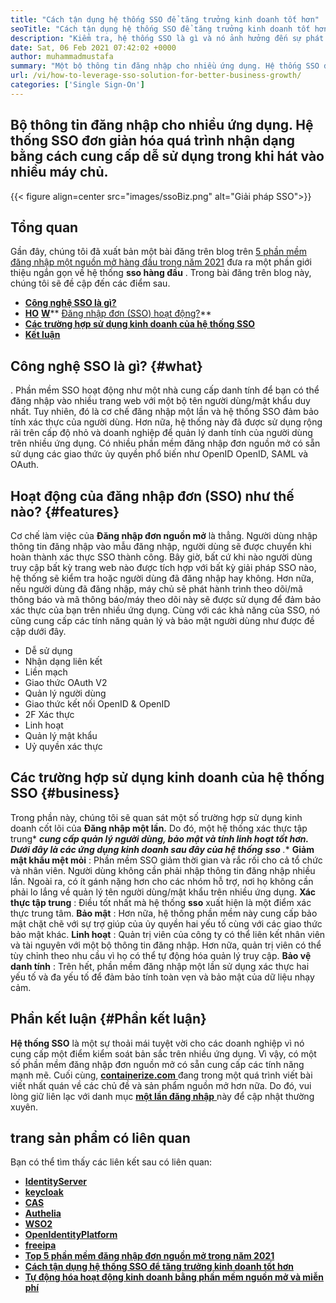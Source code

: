 ```yaml
---
title: "Cách tận dụng hệ thống SSO để tăng trưởng kinh doanh tốt hơn" 
seoTitle: "Cách tận dụng hệ thống SSO để tăng trưởng kinh doanh tốt hơn" 
description: "Kiểm tra, hệ thống SSO là gì và nó ảnh hưởng đến sự phát triển của doanh nghiệp của bạn như thế nào. Các hệ thống đăng nhập đơn nguồn mở được sử dụng rộng rãi ở cấp độ nhỏ và doanh nghiệp." 
date: Sat, 06 Feb 2021 07:42:02 +0000
author: muhammadmustafa
summary: "Một bộ thông tin đăng nhập cho nhiều ứng dụng. Hệ thống SSO đơn giản hóa quá trình nhận dạng bằng cách cung cấp dễ sử dụng trong khi hát vào nhiều máy chủ." 
url: /vi/how-to-leverage-sso-solution-for-better-business-growth/
categories: ['Single Sign-On']
---
```


## Bộ thông tin đăng nhập cho nhiều ứng dụng. Hệ thống SSO đơn giản hóa quá trình nhận dạng bằng cách cung cấp dễ sử dụng trong khi hát vào nhiều máy chủ.

{{< figure align=center src="images/ssoBiz.png" alt="Giải pháp SSO">}}


## Tổng quan
Gần đây, chúng tôi đã xuất bản một bài đăng trên blog trên [5 phần mềm đăng nhập một nguồn mở hàng đầu trong năm 2021][1] đưa ra một phần giới thiệu ngắn gọn về hệ thống  **sso hàng đầu**  . Trong bài đăng trên blog này, chúng tôi sẽ đề cập đến các điểm sau.
* [  **Công nghệ SSO là gì?**  ][2]
*  **[HO][3]** [  **W**][3]** [Đăng nhập đơn (SSO) hoạt động?][3]** 
* [  **Các trường hợp sử dụng kinh doanh của hệ thống SSO**  ][4]
* [  **Kết luận**  ][5]

## Công nghệ SSO là gì? {#what}

. Phần mềm SSO hoạt động như một nhà cung cấp danh tính để bạn có thể đăng nhập vào nhiều trang web với một bộ tên người dùng/mật khẩu duy nhất. Tuy nhiên, đó là cơ chế đăng nhập một lần và hệ thống SSO đảm bảo tính xác thực của người dùng.
Hơn nữa, hệ thống này đã được sử dụng rộng rãi trên cấp độ nhỏ và doanh nghiệp để quản lý danh tính của người dùng trên nhiều ứng dụng. Có nhiều phần mềm đăng nhập đơn nguồn mở có sẵn sử dụng các giao thức ủy quyền phổ biến như OpenID OpenID, SAML và OAuth.

##  **Hoạt động của đăng nhập đơn (SSO) như thế nào?**  {#features}

Cơ chế làm việc của  **Đăng nhập đơn nguồn mở**  là thẳng. Người dùng nhập thông tin đăng nhập vào mẫu đăng nhập, người dùng sẽ được chuyển khi hoàn thành xác thực SSO thành công. Bây giờ, bất cứ khi nào người dùng truy cập bất kỳ trang web nào được tích hợp với bất kỳ giải pháp SSO nào, hệ thống sẽ kiểm tra hoặc người dùng đã đăng nhập hay không. Hơn nữa, nếu người dùng đã đăng nhập, máy chủ sẽ phát hành trình theo dõi/mã thông báo và mã thông báo/máy theo dõi này sẽ được sử dụng để đảm bảo xác thực của bạn trên nhiều ứng dụng. Cùng với các khả năng của SSO, nó cũng cung cấp các tính năng quản lý và bảo mật người dùng như được đề cập dưới đây.
  * Dễ sử dụng
  * Nhận dạng liên kết
  * Liền mạch
  * Giao thức OAuth V2
  * Quản lý người dùng
  * Giao thức kết nối OpenID & OpenID
  * 2F Xác thực
  * Linh hoạt
  * Quản lý mật khẩu
  * Uỷ quyền xác thực

## Các trường hợp sử dụng kinh doanh của hệ thống SSO {#business}

Trong phần này, chúng tôi sẽ quan sát một số trường hợp sử dụng kinh doanh cốt lõi của  **Đăng nhập một lần.** Do đó, một hệ thống xác thực tập trung*  ***cung cấp quản lý người dùng, bảo mật và tính linh hoạt tốt hơn. Dưới đây là các ứng dụng kinh doanh sau đây của hệ thống**  **sso** .** 
 **Giảm mật khẩu mệt mỏi** : Phần mềm SSO giảm thời gian và rắc rối cho cả tổ chức và nhân viên. Người dùng không cần phải nhập thông tin đăng nhập nhiều lần. Ngoài ra, có ít gánh nặng hơn cho các nhóm hỗ trợ, nơi họ không cần phải lo lắng về quản lý tên người dùng/mật khẩu trên nhiều ứng dụng.
 **Xác thực tập trung** : Điều tốt nhất mà hệ thống **sso** xuất hiện là một điểm xác thực trung tâm.
 **Bảo mật** : Hơn nữa, hệ thống phần mềm này cung cấp bảo mật chặt chẽ với sự trợ giúp của ủy quyền hai yếu tố cùng với các giao thức bảo mật khác.
 **Linh hoạt** : Quản trị viên của công ty có thể liên kết nhân viên và tài nguyên với một bộ thông tin đăng nhập. Hơn nữa, quản trị viên có thể tùy chỉnh theo nhu cầu vì họ có thể tự động hóa quản lý truy cập.
 **Bảo vệ danh tính** : Trên hết, phần mềm đăng nhập một lần sử dụng xác thực hai yếu tố và đa yếu tố để đảm bảo tính toàn vẹn và bảo mật của dữ liệu nhạy cảm.

## Phần kết luận {#Phần kết luận}

 **Hệ thống SSO** là một sự thoải mái tuyệt vời cho các doanh nghiệp vì nó cung cấp một điểm kiểm soát bản sắc trên nhiều ứng dụng. Vì vậy, có một số phần mềm đăng nhập đơn nguồn mở có sẵn cung cấp các tính năng mạnh mẽ.
Cuối cùng, [  **containerize.com** ][7] đang trong một quá trình viết bài viết nhất quán về các chủ đề và sản phẩm nguồn mở hơn nữa. Do đó, vui lòng giữ liên lạc với danh mục [ **một lần đăng nhập**  ][6] này để cập nhật thường xuyên.

## trang sản phẩm có liên quan
Bạn có thể tìm thấy các liên kết sau có liên quan:
*  **[IdentityServer][8]**  
*  **[keycloak][9]**  
*  **[CAS][10]**  
*  **[Authelia][11]**  
*  **[WSO2][12]**  
*  **[OpenIdentityPlatform][13]**  
*  **[freeipa][14]**  
*  **[Top 5 phần mềm đăng nhập đơn nguồn mở trong năm 2021][1]**  
*  **[Cách tận dụng hệ thống SSO để tăng trưởng kinh doanh tốt hơn][15]**  
*  **[Tự động hóa hoạt động kinh doanh bằng phần mềm nguồn mở và miễn phí][16]**  



 [1]: https://blog.containerize.com/single-sign-on/top-5-open-source-single-sign-on-software-in-the-year-2021/
 [2]: #what
 [3]: #features
 [4]: #business
 [5]: #Conclusion
 [6]: https://products.containerize.com/single-sign-on/
 [7]: https://www.containerize.com/
 [8]: https://products.containerize.com/single-sign-on/identity-server
 [9]: https://products.containerize.com/single-sign-on/keycloak
 [10]: https://products.containerize.com/single-sign-on/cas
 [11]: https://products.containerize.com/single-sign-on/authelia
 [12]: https://products.containerize.com/single-sign-on/wso2
 [13]: https://products.containerize.com/single-sign-on/openidentityplatform
 [14]: https://products.containerize.com/single-sign-on/freeipa
 [15]: https://blog.containerize.com/single-sign-on/vi/how-to-leverage-sso-solution-for-better-business-growth/
 [16]: https://blog.containerize.com/blogging/automate-business-operations-using-open-source-software/
